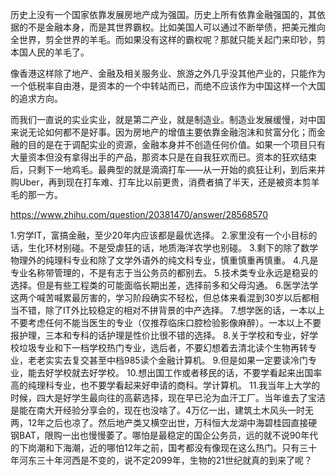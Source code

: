 历史上没有一个国家依靠发展房地产成为强国。历史上所有依靠金融强国的，其依据的不是金融本身，而是其世界霸权。比如美国人可以通过不断举债，把美元推向全世界，剪全世界的羊毛。而如果没有这样的霸权呢？那就只能关起门来印钞，剪本国人民的羊毛了。

像香港这样除了地产、金融及相关服务业、旅游之外几乎没其他产业的，只能作为一个低税率自由港，是资本的一个中转站而已，而绝不应该作为中国这样一个大国的追求方向。

而我们一直说的实业实业，就是第二产业，就是制造业。制造业发展缓慢，对中国来说无论如何都不是好事。因为房地产的增值主要依靠金融泡沫和贫富分化；而金融的目的是在于调配实业的资源，金融本身并不创造任何价值。如果一个项目只有大量资本但没有拿得出手的产品，那资本只是在自我狂欢而已。资本的狂欢结束后，只剩下一地鸡毛。最典型的就是滴滴打车——从一开始的疯狂让利，到后来并购Uber，再到现在打车难、打车比以前更贵，消费者搞了半天，还是被资本剪羊毛的那一方。

https://www.zhihu.com/question/20381470/answer/28568570

1.穷学IT，富搞金融，至少20年内应该都是最优选择。
2.家里没有一个小目标的话，生化环材别碰。不是受虐狂的话，地质海洋农学也别碰。
3.剩下的除了数学物理外的纯理科专业和除了文学外语外的纯文科专业，慎重慎重再慎重。
4.凡是专业名称带管理的，不是有志于当公务员的都别去。
5.技术类专业永远是稳妥的选择。但是有些工程类的可能面临长期出差，选择前多和父母沟通。
6.医学法学这两个喊苦喊累最厉害的，学习阶段确实不轻松，但总体来看混到30岁以后都相当不错，除了IT外比较稳定的相对不拼背景的中产选择。
7.想学医的话，一本以上不要考虑任何不能当医生的专业（仅推荐临床口腔检验影像麻醉）。一本以上不要报护理，三本和专科的话护理是性价比很不错的选择。
8.关于学校和专业，好学校垃圾专业和下一档学校热门专业，选后者，不要幻想着去清北读个生物再转专业，老老实实去复交甚至中档985读个金融计算机。
9.但是如果一定要读冷门专业，能去好学校就去好学校。
10.想出国工作或者移民的话，不要学看起来出国率高的纯理科专业，也不要学看起来好申请的商科。学计算机。
11.我当年上大学的时候，四大是好学生最向往的高薪选择，现在早已沦为血汗工厂。当年谁去了宝洁是能在南大开经验分享会的，现在也没啥了。4万亿一出，建筑土木风头一时无两，12年之后也凉了。然后地产类又横空出世，万科恒大龙湖中海碧桂园直接硬钢BAT，限购一出也慢慢萎了。哪怕是最稳定的国企公务员，远的就不说90年代的下岗潮和下海潮，近的哪怕12年之前，国考都没有像现在这么热门。只有三十年河东三十年河西是不变的，说不定2099年，生物的21世纪就真的到来了呢？









